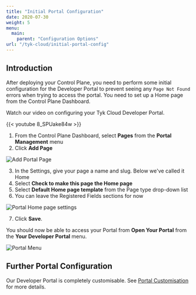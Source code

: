 ```yaml
---
title: "Initial Portal Configuration"
date: 2020-07-30
weight: 5
menu:
  main:
    parent: "Configuration Options"
url: "/tyk-cloud/initial-portal-config"
---
```


## Introduction

After deploying your Control Plane, you need to perform some initial configuration for the Developer Portal to prevent seeing any `Page Not Found` errors when trying to access the portal. You need to set up a Home page from the Control Plane Dashboard.

Watch our video on configuring your Tyk Cloud Developer Portal.

{{< youtube 8_SPUake84w >}}

1. From the Control Plane Dashboard, select **Pages** from the **Portal Management** menu
2. Click **Add Page**

![Add Portal Page](/img/2.10/portal-home-page-add.png)

3. In the Settings, give your page a name and slug. Below we've called it Home
4. Select **Check to make this page the Home page**
5. Select **Default Home page template** from the Page type drop-down list
6. You can leave the Registered Fields sections for now

![Portal Home page settings](/img/2.10/portal-home-page-settings.png)

7. Click **Save**.

You should now be able to access your Portal from **Open Your Portal** from the **Your Developer Portal** menu.

![Portal Menu](/img/2.10/portal_menu.png)

## Further Portal Configuration

Our Developer Portal is completely customisable. See [Portal Customisation](/tyk-developer-portal/customise/) for more details.